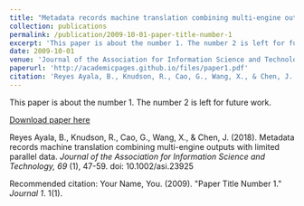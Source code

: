 ```yaml
---
title: "Metadata records machine translation combining multi-engine outputs with limited parallel data"
collection: publications
permalink: /publication/2009-10-01-paper-title-number-1
excerpt: 'This paper is about the number 1. The number 2 is left for future work.'
date: 2009-10-01
venue: 'Journal of the Association for Information Science and Technology'
paperurl: 'http://academicpages.github.io/files/paper1.pdf'
citation: 'Reyes Ayala, B., Knudson, R., Cao, G., Wang, X., & Chen, J. (2018). &quot;Paper Title Number 1.&quot; <i>Journal 1</i>. 1(1).'
---
```

This paper is about the number 1. The number 2 is left for future work.

[Download paper here](http://academicpages.github.io/files/paper1.pdf)

Reyes Ayala, B., Knudson, R., Cao, G., Wang, X., & Chen, J. (2018). Metadata records machine
translation combining multi-engine outputs with limited parallel data. _Journal of the Association for
Information Science and Technology, 69_ (1), 47-59. doi: 10.1002/asi.23925

Recommended citation: Your Name, You. (2009). "Paper Title Number 1." <i>Journal 1</i>. 1(1).
